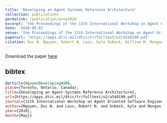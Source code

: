 ```yaml
---
title: 'Developing an Agent Systems Reference Architecture'
collection: publications
permalink: /publication/aose2010
excerpt: 'the Proceedings of the 11th International Workshop on Agent Oriented Software Engineering'
date: '2010-05-01'
venue: 'the Proceedings of the 11th International Workshop on Agent Oriented Software Engineering'
paperurl: 'https://apps.dtic.mil/dtic/tr/fulltext/u2/a549190.pdf'
citation: Duc N. Nguyen, Robert N. Lass, Kyle Usbeck, William M. Mongan, Christopher T. Cannon, William C. Regli, Israel Mayk and Todd Urness. Developing an Agent Systems Reference Architecture.  The Proceedings of the 11th International Workshop on Agent Oriented Software Engineering, May 2010.
---
```


Download the paper [here](https://apps.dtic.mil/dtic/tr/fulltext/u2/a549190.pdf)

## bibtex
```bibtex
@article{NguyenDevelopingASRA, 
place={Toronto, Ontario, Canada}, 
title={Developing an Agent Systems Reference Architecture}, 
url={https://apps.dtic.mil/dtic/tr/fulltext/u2/a549190.pdf}, 
journal={11th International Workshop on Agent Oriented Software Engineering}, 
author={Nguyen, Duc N. and Lass, Robert N. and Usbeck, Kyle and Mongan, William M. and Cannon, Christopher T. and Regli, William C. and Mayk, Israel and Urness, Todd}, 
year={2010}, 
month={May}}
```